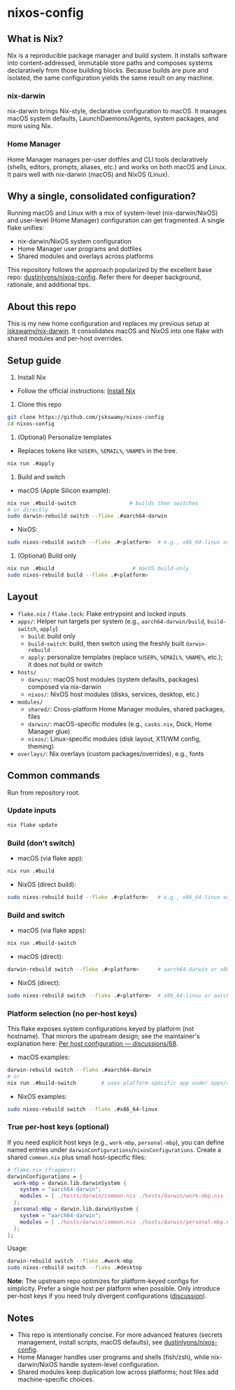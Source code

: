 # nixos-config

## What is Nix?

Nix is a reproducible package manager and build system. It installs software into content-addressed, immutable store
paths and composes systems declaratively from those building blocks. Because builds are pure and isolated, the same
configuration yields the same result on any machine.

### nix-darwin

nix-darwin brings Nix-style, declarative configuration to macOS. It manages macOS system defaults,
LaunchDaemons/Agents, system packages, and more using Nix.

### Home Manager

Home Manager manages per-user dotfiles and CLI tools declaratively (shells, editors, prompts, aliases, etc.) and
works on both macOS and Linux. It pairs well with nix-darwin (macOS) and NixOS (Linux).

## Why a single, consolidated configuration?

Running macOS and Linux with a mix of system-level (nix-darwin/NixOS) and user-level (Home Manager) configuration
can get fragmented. A single flake unifies:

- nix-darwin/NixOS system configuration
- Home Manager user programs and dotfiles
- Shared modules and overlays across platforms

This repository follows the approach popularized by the excellent base repo:
[dustinlyons/nixos-config](https://github.com/dustinlyons/nixos-config). Refer there for deeper background, rationale,
and additional tips.

## About this repo

This is my new home configuration and replaces my previous setup at
[jskswamy/nix-darwin](https://github.com/jskswamy/nix-darwin). It consolidates macOS and NixOS into one flake with
shared modules and per-host overrides.

## Setup guide

1. Install Nix

- Follow the official instructions: [Install Nix](https://nixos.org/download)

1. Clone this repo

```bash
git clone https://github.com/jskswamy/nixos-config
cd nixos-config
```

1. (Optional) Personalize templates

- Replaces tokens like `%USER%`, `%EMAIL%`, `%NAME%` in the tree.

```bash
nix run .#apply
```

1. Build and switch

- macOS (Apple Silicon example):

```bash
nix run .#build-switch                 # builds then switches
# or directly
sudo darwin-rebuild switch --flake .#aarch64-darwin
```

- NixOS:

```bash
sudo nixos-rebuild switch --flake .#<platform>  # e.g., x86_64-linux or aarch64-linux
```

1. (Optional) Build only

```bash
nix run .#build                         # macOS build-only
sudo nixos-rebuild build --flake .#<platform>
```

## Layout

- `flake.nix` / `flake.lock`: Flake entrypoint and locked inputs
- `apps/`: Helper run targets per system (e.g., `aarch64-darwin/build`, `build-switch`, `apply`)
  - `build`: build only
  - `build-switch`: build, then switch using the freshly built `darwin-rebuild`
  - `apply`: personalize templates (replace `%USER%`, `%EMAIL%`, `%NAME%`, etc.); it does not build or switch
- `hosts/`
  - `darwin/`: macOS host modules (system defaults, packages) composed via nix-darwin
  - `nixos/`: NixOS host modules (disks, services, desktop, etc.)
- `modules/`
  - `shared/`: Cross-platform Home Manager modules, shared packages, files
  - `darwin/`: macOS-specific modules (e.g., `casks.nix`, Dock, Home Manager glue)
  - `nixos/`: Linux-specific modules (disk layout, X11/WM config, theming)
- `overlays/`: Nix overlays (custom packages/overrides), e.g., fonts

## Common commands

Run from repository root.

### Update inputs

```bash
nix flake update
```

### Build (don’t switch)

- macOS (via flake app):

```bash
nix run .#build
```

- NixOS (direct build):

```bash
sudo nixos-rebuild build --flake .#<platform>   # e.g., x86_64-linux or aarch64-linux
```

### Build and switch

- macOS (via flake apps):

```bash
nix run .#build-switch
```

- macOS (direct):

```bash
darwin-rebuild switch --flake .#<platform>      # aarch64-darwin or x86_64-darwin
```

- NixOS (direct):

```bash
sudo nixos-rebuild switch --flake .#<platform>  # x86_64-linux or aarch64-linux
```

### Platform selection (no per-host keys)

This flake exposes system configurations keyed by platform (not hostname). That mirrors the upstream design; see the
maintainer's explanation here: [Per host configuration — discussions/68](https://github.com/dustinlyons/nixos-config/discussions/68).

- macOS examples:

```bash
darwin-rebuild switch --flake .#aarch64-darwin
# or
nix run .#build-switch        # uses platform-specific app under apps/aarch64-darwin
```

- NixOS examples:

```bash
sudo nixos-rebuild switch --flake .#x86_64-linux
```

### True per-host keys (optional)

If you need explicit host keys (e.g., `work-mbp`, `personal-mbp`), you can define named entries under
`darwinConfigurations`/`nixosConfigurations`. Create a shared `common.nix` plus small host-specific files:

```nix
# flake.nix (fragment)
darwinConfigurations = {
  work-mbp = darwin.lib.darwinSystem {
    system = "aarch64-darwin";
    modules = [ ./hosts/darwin/common.nix ./hosts/darwin/work-mbp.nix ];
  };
  personal-mbp = darwin.lib.darwinSystem {
    system = "aarch64-darwin";
    modules = [ ./hosts/darwin/common.nix ./hosts/darwin/personal-mbp.nix ];
  };
};
```

Usage:

```bash
darwin-rebuild switch --flake .#work-mbp
sudo nixos-rebuild switch --flake .#desktop
```

**Note:** The upstream repo optimizes for platform-keyed configs for simplicity. Prefer a single host per platform
when possible. Only introduce per-host keys if you need truly divergent configurations
([discussion](https://github.com/dustinlyons/nixos-config/discussions/68)).

## Notes

- This repo is intentionally concise. For more advanced features (secrets management, install scripts, macOS
  defaults), see [dustinlyons/nixos-config](https://github.com/dustinlyons/nixos-config).
- Home Manager handles user programs and shells (fish/zsh), while nix-darwin/NixOS handle system-level
  configuration.
- Shared modules keep duplication low across platforms; host files add machine-specific choices.

